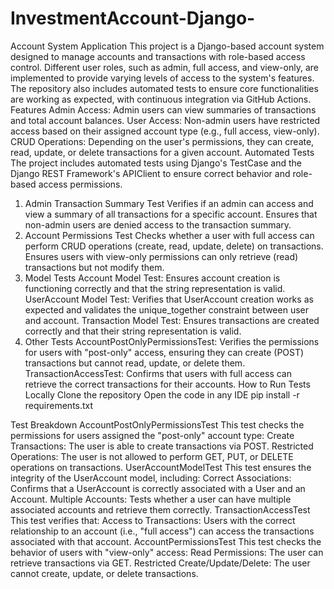# InvestmentAccount-Django-
Account System Application
This project is a Django-based account system designed to manage accounts and transactions with role-based access control. Different user roles, such as admin, full access, and view-only, are implemented to provide varying levels of access to the system's features. The repository also includes automated tests to ensure core functionalities are working as expected, with continuous integration via GitHub Actions.
Features
Admin Access: Admin users can view summaries of transactions and total account balances.
User Access: Non-admin users have restricted access based on their assigned account type (e.g., full access, view-only).
CRUD Operations: Depending on the user's permissions, they can create, read, update, or delete transactions for a given account.
Automated Tests
The project includes automated tests using Django's TestCase and the Django REST Framework's APIClient to ensure correct behavior and role-based access permissions.
1. Admin Transaction Summary Test
Verifies if an admin can access and view a summary of all transactions for a specific account.
Ensures that non-admin users are denied access to the transaction summary.
2. Account Permissions Test
Checks whether a user with full access can perform CRUD operations (create, read, update, delete) on transactions.
Ensures users with view-only permissions can only retrieve (read) transactions but not modify them.
3. Model Tests
Account Model Test: Ensures account creation is functioning correctly and that the string representation is valid.
UserAccount Model Test: Verifies that UserAccount creation works as expected and validates the unique_together constraint between user and account.
Transaction Model Test: Ensures transactions are created correctly and that their string representation is valid.
4. Other Tests
AccountPostOnlyPermissionsTest: Verifies the permissions for users with "post-only" access, ensuring they can create (POST) transactions but cannot read, update, or delete them.
TransactionAccessTest: Confirms that users with full access can retrieve the correct transactions for their accounts.
How to Run Tests Locally
Clone the repository 
Open the code in any IDE
pip install -r requirements.txt

Test Breakdown
AccountPostOnlyPermissionsTest
This test checks the permissions for users assigned the "post-only" account type:
Create Transactions: The user is able to create transactions via POST.
Restricted Operations: The user is not allowed to perform GET, PUT, or DELETE operations on transactions.
UserAccountModelTest
This test ensures the integrity of the UserAccount model, including:
Correct Associations: Confirms that a UserAccount is correctly associated with a User and an Account.
Multiple Accounts: Tests whether a user can have multiple associated accounts and retrieve them correctly.
TransactionAccessTest
This test verifies that:
Access to Transactions: Users with the correct relationship to an account (i.e., "full access") can access the transactions associated with that account.
AccountPermissionsTest
This test checks the behavior of users with "view-only" access:
Read Permissions: The user can retrieve transactions via GET.
Restricted Create/Update/Delete: The user cannot create, update, or delete transactions.


